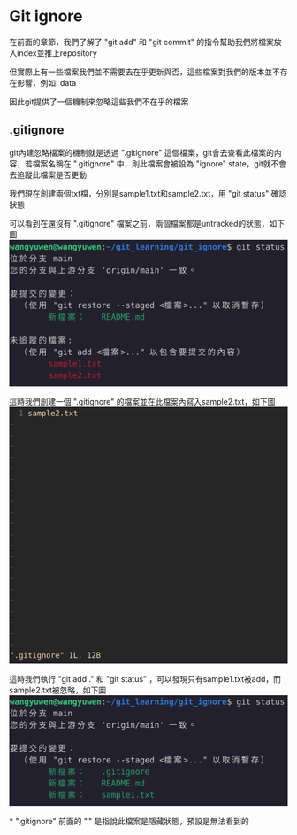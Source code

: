 # Git ignore
在前面的章節，我們了解了 "git add" 和 "git commit" 的指令幫助我們將檔案放入index並推上repository

但實際上有一些檔案我們並不需要去在乎更新與否，這些檔案對我們的版本並不存在影響，例如: data

因此git提供了一個機制來忽略這些我們不在乎的檔案

## .gitignore
git內建忽略檔案的機制就是透過 ".gitignore" 這個檔案，git會去查看此檔案的內容，若檔案名稱在 ".gitignore" 中，則此檔案會被設為 "ignore" state，git就不會去追蹤此檔案是否更動

我們現在創建兩個txt檔，分別是sample1.txt和sample2.txt，用 "git status" 確認狀態

可以看到在還沒有 ".gitignore" 檔案之前，兩個檔案都是untracked的狀態，如下圖
![create_two_file](create_two_file.png)

這時我們創建一個 ".gitignore" 的檔案並在此檔案內寫入sample2.txt，如下圖
![ignore_file](ignore_file.png)

這時我們執行 "git add ." 和 "git status" ，可以發現只有sample1.txt被add，而sample2.txt被忽略，如下圖
![git_ignore](git_ignore.png)

\* ".gitignore" 前面的 "." 是指說此檔案是隱藏狀態，預設是無法看到的
